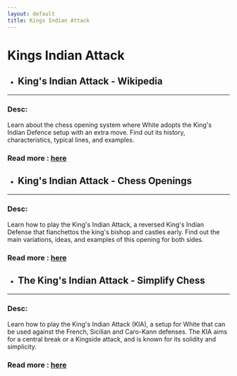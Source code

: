 ```yaml
---
layout: default
title: Kings Indian Attack
---
```

# Kings Indian Attack
- ## **King's Indian Attack - Wikipedia** 

---
### Desc: 
 Learn about the chess opening system where White adopts the King's Indian Defence setup with an extra move. Find out its history, characteristics, typical lines, and examples. 
### Read more : [here](https://en.wikipedia.org/wiki/King's_Indian_Attack) 
- ## **King's Indian Attack - Chess Openings** 

---
### Desc: 
 Learn how to play the King's Indian Attack, a reversed King's Indian Defense that fianchettos the king's bishop and castles early. Find out the main variations, ideas, and examples of this opening for both sides. 
### Read more : [here](https://www.chess.com/openings/Kings-Indian-Attack) 
- ## **The King's Indian Attack - Simplify Chess** 

---
### Desc: 
 Learn how to play the King's Indian Attack (KIA), a setup for White that can be used against the French, Sicilian and Caro-Kann defenses. The KIA aims for a central break or a Kingside attack, and is known for its solidity and simplicity. 
### Read more : [here](https://simplifychess.com/kings-indian-attack/index.html) 


